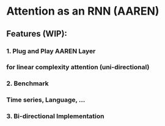 
# Attention as an RNN (AAREN)

## Features (WIP):
### 
### 1. Plug and Play AAREN Layer
###    for linear complexity attention (uni-directional)
### 
### 2. Benchmark
###    Time series, Language, ...
###
### 3. Bi-directional Implementation
###
###


## 
